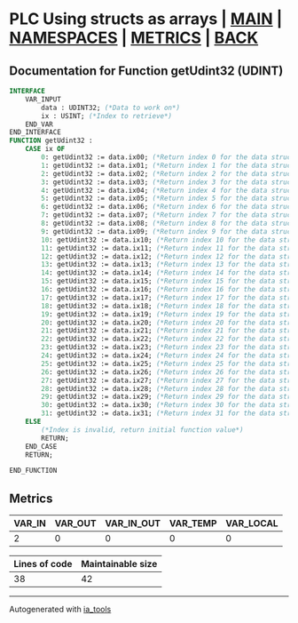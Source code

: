 # PLC Using structs as arrays | [MAIN] | [NAMESPACES] | [METRICS] | [BACK]  

## Documentation for Function getUdint32 (UDINT)  

```pascal
INTERFACE
    VAR_INPUT
        data : UDINT32; (*Data to work on*)
        ix : USINT; (*Index to retrieve*)
    END_VAR
END_INTERFACE
FUNCTION getUdint32 :
    CASE ix OF
    	0: getUdint32 := data.ix00; (*Return index 0 for the data struct*)
    	1: getUdint32 := data.ix01; (*Return index 1 for the data struct*)
    	2: getUdint32 := data.ix02; (*Return index 2 for the data struct*)
    	3: getUdint32 := data.ix03; (*Return index 3 for the data struct*)
    	4: getUdint32 := data.ix04; (*Return index 4 for the data struct*)
    	5: getUdint32 := data.ix05; (*Return index 5 for the data struct*)
    	6: getUdint32 := data.ix06; (*Return index 6 for the data struct*)
    	7: getUdint32 := data.ix07; (*Return index 7 for the data struct*)
    	8: getUdint32 := data.ix08; (*Return index 8 for the data struct*)
    	9: getUdint32 := data.ix09; (*Return index 9 for the data struct*)
    	10: getUdint32 := data.ix10; (*Return index 10 for the data struct*)
    	11: getUdint32 := data.ix11; (*Return index 11 for the data struct*)
    	12: getUdint32 := data.ix12; (*Return index 12 for the data struct*)
    	13: getUdint32 := data.ix13; (*Return index 13 for the data struct*)
    	14: getUdint32 := data.ix14; (*Return index 14 for the data struct*)
    	15: getUdint32 := data.ix15; (*Return index 15 for the data struct*)
    	16: getUdint32 := data.ix16; (*Return index 16 for the data struct*)
    	17: getUdint32 := data.ix17; (*Return index 17 for the data struct*)
    	18: getUdint32 := data.ix18; (*Return index 18 for the data struct*)
    	19: getUdint32 := data.ix19; (*Return index 19 for the data struct*)
    	20: getUdint32 := data.ix20; (*Return index 20 for the data struct*)
    	21: getUdint32 := data.ix21; (*Return index 21 for the data struct*)
    	22: getUdint32 := data.ix22; (*Return index 22 for the data struct*)
    	23: getUdint32 := data.ix23; (*Return index 23 for the data struct*)
    	24: getUdint32 := data.ix24; (*Return index 24 for the data struct*)
    	25: getUdint32 := data.ix25; (*Return index 25 for the data struct*)
    	26: getUdint32 := data.ix26; (*Return index 26 for the data struct*)
    	27: getUdint32 := data.ix27; (*Return index 27 for the data struct*)
    	28: getUdint32 := data.ix28; (*Return index 28 for the data struct*)
    	29: getUdint32 := data.ix29; (*Return index 29 for the data struct*)
    	30: getUdint32 := data.ix30; (*Return index 30 for the data struct*)
    	31: getUdint32 := data.ix31; (*Return index 31 for the data struct*)
    ELSE
    	(*Index is invalid, return initial function value*)
    	RETURN;
    END_CASE
    RETURN;

END_FUNCTION
```

## Metrics  

| VAR_IN | VAR_OUT | VAR_IN_OUT | VAR_TEMP | VAR_LOCAL |
| ------ | ------- | ---------- | --------- | -------- |
| 2 | 0 | 0 | 0 | 0 |  

| Lines of code | Maintainable size |
| ------------- | ----------------- |
| 38 | 42 |

---
Autogenerated with [ia_tools](https://github.com/tkucic/ia_tools)  

[MAIN]: ../../../../index_st.md
[NAMESPACES]: ../../nsList_st.md
[METRICS]: ../../../metrics_st.md
[BACK]: ../nsMain_st.md

